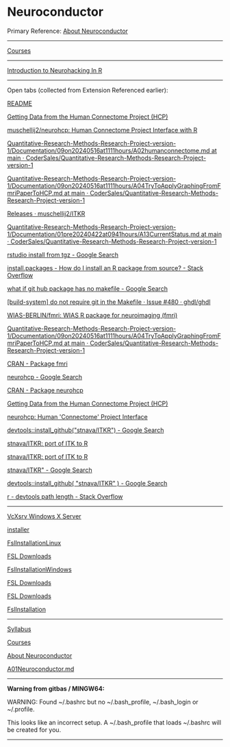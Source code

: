 # Neuroconductor

Primary Reference: [About Neuroconductor](https://neuroconductor.org/)

____

[Courses](https://neuroconductor.org/courses)

____

[Introduction to Neurohacking In R](https://www.coursera.org/learn/neurohacking)

____

Open tabs (collected from Extension Referenced earlier):

[README](https://cran.r-project.org/web/packages/aws.s3/readme/README.html)

[Getting Data from the Human Connectome Project (HCP)](https://cran.r-project.org/web/packages/neurohcp/vignettes/hcp.html)

[muschellij2/neurohcp: Human Connectome Project Interface with R](https://github.com/muschellij2/neurohcp)

[Quantitative-Research-Methods-Research-Project-version-1/Documentation/09on20240516at1111hours/A02humanconnectome.md at main · CoderSales/Quantitative-Research-Methods-Research-Project-version-1](https://github.com/CoderSales/Quantitative-Research-Methods-Research-Project-version-1/blob/main/Documentation/09on20240516at1111hours/A02humanconnectome.md)

[Quantitative-Research-Methods-Research-Project-version-1/Documentation/09on20240516at1111hours/A04TryToApplyGraphingFromFmriPaperToHCP.md at main · CoderSales/Quantitative-Research-Methods-Research-Project-version-1](https://github.com/CoderSales/Quantitative-Research-Methods-Research-Project-version-1/blob/main/Documentation/09on20240516at1111hours/A04TryToApplyGraphingFromFmriPaperToHCP.md)

[Releases · muschellij2/ITKR](https://github.com/muschellij2/ITKR/releases)

[Quantitative-Research-Methods-Research-Project-version-1/Documentation/01pre20240422at0941hours/A13CurrentStatus.md at main · CoderSales/Quantitative-Research-Methods-Research-Project-version-1](https://github.com/CoderSales/Quantitative-Research-Methods-Research-Project-version-1/blob/main/Documentation/01pre20240422at0941hours/A13CurrentStatus.md)

[rstudio install from tgz - Google Search](https://www.google.com/search?q=rstudio+install+from+tgz&oq=rstudio+install+from+tgz&gs_lcrp=EgZjaHJvbWUyBggAEEUYOTIKCAEQABiABBiiBDIKCAIQABiABBiiBDIKCAMQABiABBiiBNIBCDk4NThqMGo3qAIAsAIA&sourceid=chrome&ie=UTF-8)

[install.packages - How do I install an R package from source? - Stack Overflow](https://stackoverflow.com/questions/1474081/how-do-i-install-an-r-package-from-source)

[what if git hub package has no makefile - Google Search](https://www.google.com/search?q=what+if+git+hub+package+has+no+makefile&oq=what+if+git+hub+package+has+no+makefile&gs_lcrp=EgZjaHJvbWUyBggAEEUYOTIJCAEQIRgKGKABMgkIAhAhGAoYoAEyCQgDECEYChigAdIBCDgxODdqMGo3qAIAsAIA&sourceid=chrome&ie=UTF-8)

[[build-system] do not require git in the Makefile · Issue #480 · ghdl/ghdl](https://github.com/ghdl/ghdl/issues/480)

[WIAS-BERLIN/fmri: WIAS R package for neuroimaging (fmri)](https://github.com/WIAS-BERLIN/fmri)

[Quantitative-Research-Methods-Research-Project-version-1/Documentation/09on20240516at1111hours/A04TryToApplyGraphingFromFmriPaperToHCP.md at main · CoderSales/Quantitative-Research-Methods-Research-Project-version-1](https://github.com/CoderSales/Quantitative-Research-Methods-Research-Project-version-1/blob/main/Documentation/09on20240516at1111hours/A04TryToApplyGraphingFromFmriPaperToHCP.md)

[CRAN - Package fmri](https://cran.r-project.org/web/packages/fmri/index.html)

[neurohcp - Google Search](https://www.google.com/search?newwindow=1&sca_esv=b963f0a8f38f637d&sca_upv=1&sxsrf=ADLYWIL0TRi2hOpmkkOGTMU8NKwY4CCTwQ:1715879543364&q=neurohcp&source=lnms&uds=ADvngMiagu-u_us-qakgkk3F5NaujKJSFeva3uXol6jqQmiLVdL1iu-uXXiHBa0KEcz1tvxhsPnSuPmSSjO_iQ_B_yfk52_-UZNK9fz2-GljavDK9oYf6tOx2Viekj0ZiDdHTIyz2ykaY2eUcs12WqQ_A-tJ3YE-vnbVt7KAFoTKBiMGVSpHmg6hhNO2XHJE4j0NAgnE4Rlt10E94mCgQenkS4A9CnxlbfnKxT-_AdNNH9s3UaObc24x64GbR-iYQRjeBK6OeZLP&sa=X&ved=2ahUKEwit9KK11ZKGAxX6SkEAHRyuDUUQ0pQJegQIEhAB&biw=2048&bih=1044&dpr=1.88)

[CRAN - Package neurohcp](https://cran.r-project.org/web/packages/neurohcp/index.html)

[Getting Data from the Human Connectome Project (HCP)](https://cran.r-project.org/web/packages/neurohcp/vignettes/hcp.html)

[neurohcp: Human 'Connectome' Project Interface](https://cran.r-project.org/web/packages/neurohcp/neurohcp.pdf)

[devtools::install_github("stnava/ITKR") - Google Search](https://www.google.com/search?q=devtools%3A%3Ainstall_github(%22stnava%2FITKR%22)&oq=devtools%3A%3Ainstall_github(%22stnava%2FITKR%22)&gs_lcrp=EgZjaHJvbWUyBggAEEUYOdIBBzg5NGowajeoAgCwAgA&sourceid=chrome&ie=UTF-8)

[stnava/ITKR: port of ITK to R](https://github.com/stnava/ITKR)

[stnava/ITKR: port of ITK to R](https://github.com/stnava/ITKR)

[stnava/ITKR" - Google Search](https://www.google.com/search?q=stnava%2FITKR%22&oq=stnava%2FITKR%22&gs_lcrp=EgZjaHJvbWUyBggAEEUYOTIKCAEQABiABBiiBDIGCAIQRRg60gEIMTQxNWowajeoAgCwAgA&sourceid=chrome&ie=UTF-8)

[devtools::install_github( "stnava/ITKR" ) - Google Search](https://www.google.com/search?q=devtools%3A%3Ainstall_github(+%22stnava%2FITKR%22+)&oq=devtools%3A%3Ainstall_github(+%22stnava%2FITKR%22+)&gs_lcrp=EgZjaHJvbWUyBggAEEUYOdIBCDIzMjZqMGo3qAIAsAIA&sourceid=chrome&ie=UTF-8)

[r - devtools path length - Stack Overflow](https://stackoverflow.com/questions/50486347/devtools-path-length)

____

[VcXsrv Windows X Server](https://sourceforge.net/projects/vcxsrv/postdownload)

[installer](https://git.fmrib.ox.ac.uk/fsl/conda/installer)

[FslInstallationLinux](https://fsl.fmrib.ox.ac.uk/fsl/fslwiki/FslInstallation/Linux)

[FSL Downloads](https://fsl.fmrib.ox.ac.uk/fsldownloads_registration/download/fsl=14,o_s=34,d_type=release/)

[FslInstallationWindows](https://fsl.fmrib.ox.ac.uk/fsl/fslwiki/FslInstallation/Windows)

[FSL Downloads](https://fsl.fmrib.ox.ac.uk/fsldownloads_registration)

[FSL Downloads](https://fsl.fmrib.ox.ac.uk/fsldownloads_registration/download/fsl=14,o_s=31,d_type=release/)

[FslInstallation](https://fsl.fmrib.ox.ac.uk/fsl/fslwiki/FslInstallation)

____

[Syllabus](https://www.coursera.org/learn/neurohacking/supplement/7RxMU/syllabus)

[Courses](https://neuroconductor.org/courses)

[About Neuroconductor](https://neuroconductor.org/)

[A01Neuroconductor.md](/Documentation/10on20240516at1836hours/A01Neuroconductor.md)

____

**Warning from gitbas / MINGW64:**

WARNING: Found ~/.bashrc but no ~/.bash_profile, ~/.bash_login or ~/.profile.

This looks like an incorrect setup.
A ~/.bash_profile that loads ~/.bashrc will be created for you.

____
